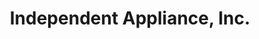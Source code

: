 ---
title: "Independent Appliance, Inc."
url: /cedar-grove/independent-appliance-inc/
shop: Allgemein
---